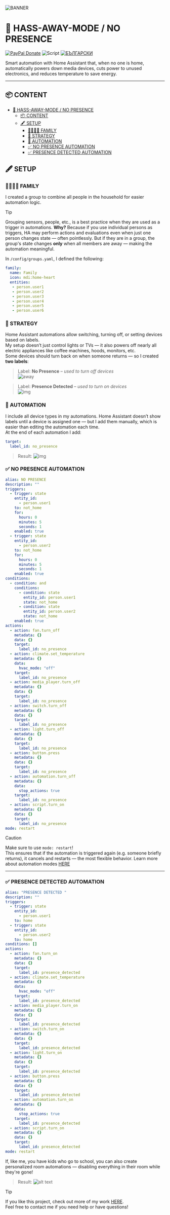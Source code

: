 ![BANNER](/img/banner.png)

# 🔋 HASS-AWAY-MODE / NO PRESENCE

[![PayPal Donate](https://img.shields.io/badge/PayPal-Donate-blue?logo=paypal)](https://www.paypal.com/donate/?hosted_button_id=AAWFZVF2XCP5A)
![Script](https://img.shields.io/badge/logo-yaml-green?logo=yaml)
[![БЪЛГАРСКИ](https://img.shields.io/badge/БЪЛГАРСКИ-език-green?logo=translate&labelColor=gray&style=flat-square&link=https://example.com/bg)](BG.md)

Smart automation with Home Assistant that, when no one is home, automatically powers down media devices, cuts power to unused electronics, and reduces temperature to save energy.

---

## 📦 CONTENT

- [🔋 HASS-AWAY-MODE / NO PRESENCE](#-hass-away-mode--no-presence)
	- [📦 CONTENT](#-content)
	- [🖋️ SETUP](#️-setup)
		- [👨‍👩‍👧‍👦 FAMILY](#-family)
		- [🧩 STRATEGY](#-strategy)
		- [📎 AUTOMATION](#-automation)
		- [✅ NO PRESENCE AUTOMATION](#-no-presence-automation)
		- [✅ PRESENCE DETECTED AUTOMATION](#-presence-detected-automation)

## 🖋️ SETUP

### 👨‍👩‍👧‍👦 FAMILY

I created a group to combine all people in the household for easier automation logic.

> [!TIP]
> Grouping sensors, people, etc., is a best practice when they are used as a trigger in automations.
> **Why?** Because if you use individual persons as triggers, HA may perform actions and evaluations even when just one person changes state — often pointlessly.
> But if they are in a group, the group's state changes **only** when all members are away — making the automation meaningful.

In `/config/groups.yaml`, I defined the following:

```yaml
family:
  name: Family
  icon: mdi:home-heart
  entities:
   - person.user1
   - person.user2
   - person.user3
   - person.user4
   - person.user5
   - person.user6
```

### 🧩 STRATEGY

Home Assistant automations allow switching, turning off, or setting devices based on labels.<br>
My setup doesn’t just control lights or TVs — it also powers off nearly all electric appliances like coffee machines, hoods, monitors, etc.  
Some devices should turn back on when someone returns — so I created **two labels**:

> Label: **No Presence** – *used to turn off devices*  
![away](/img/nqma_prisastwie.png)

> Label: **Presence Detected** – *used to turn on devices*  
![img](/img/ima_prisastwie.png.png)

### 📎 AUTOMATION

I include all device types in my automations. Home Assistant doesn’t show labels until a device is assigned one — but I add them manually, which is easier than editing the automation each time.  
At the end of each automation I add:

```yaml
target:
  label_id: no_presence
```

> Result:
![img](/img/add_label.png)

### ✅ NO PRESENCE AUTOMATION

```yaml
alias: NO PRESENCE
description: ""
triggers:
  - trigger: state
    entity_id:
      - person.user1
    to: not_home
    for:
      hours: 0
      minutes: 5
      seconds: 1
    enabled: true
  - trigger: state
    entity_id:
      - person.user2
    to: not_home
    for:
      hours: 0
      minutes: 5
      seconds: 1
    enabled: true
conditions:
  - condition: and
    conditions:
      - condition: state
        entity_id: person.user1
        state: not_home
      - condition: state
        entity_id: person.user2
        state: not_home
    enabled: true
actions:
  - action: fan.turn_off
    metadata: {}
    data: {}
    target:
      label_id: no_presence
  - action: climate.set_temperature
    metadata: {}
    data:
      hvac_mode: "off"
    target:
      label_id: no_presence
  - action: media_player.turn_off
    metadata: {}
    data: {}
    target:
      label_id: no_presence
  - action: switch.turn_off
    metadata: {}
    data: {}
    target:
      label_id: no_presence
  - action: light.turn_off
    metadata: {}
    data: {}
    target:
      label_id: no_presence
  - action: button.press
    metadata: {}
    data: {}
    target:
      label_id: no_presence
  - action: automation.turn_off
    metadata: {}
    data:
      stop_actions: true
    target:
      label_id: no_presence
  - action: script.turn_on
    metadata: {}
    data: {}
    target:
      label_id: no_presence
mode: restart
```

> [!CAUTION]
> Make sure to use `mode: restart`!  
> This ensures that if the automation is triggered again (e.g. someone briefly returns), it cancels and restarts — the most flexible behavior.
> Learn more about automation modes [HERE](https://github.com/Bacard1/homeassistant/blob/main/automations/README.md)

---

### ✅ PRESENCE DETECTED AUTOMATION

```yaml
alias: "PRESENCE DETECTED "
description: ""
triggers:
  - trigger: state
    entity_id:
      - person.user1
    to: home
  - trigger: state
    entity_id:
      - person.user2
    to: home
conditions: []
actions:
  - action: fan.turn_on
    metadata: {}
    data: {}
    target:
      label_id: presence_detected
  - action: climate.set_temperature
    metadata: {}
    data:
      hvac_mode: "off"
    target:
      label_id: presence_detected
  - action: media_player.turn_on
    metadata: {}
    data: {}
    target:
      label_id: presence_detected
  - action: switch.turn_on
    metadata: {}
    data: {}
    target:
      label_id: presence_detected
  - action: light.turn_on
    metadata: {}
    data: {}
    target:
      label_id: presence_detected
  - action: button.press
    metadata: {}
    data: {}
    target:
      label_id: presence_detected
  - action: automation.turn_on
    metadata: {}
    data:
      stop_actions: true
    target:
      label_id: presence_detected
  - action: script.turn_on
    metadata: {}
    data: {}
    target:
      label_id: presence_detected
mode: restart
```

If, like me, you have kids who go to school, you can also create personalized room automations — disabling everything in their room while they're gone!

> Result:
![alt text](/img/device_with_lanel.png)

> [!TIP]
> If you like this project, check out more of my work [HERE](https://github.com/Bacard1?tab=repositories).  
> Feel free to contact me if you need help or have questions!
